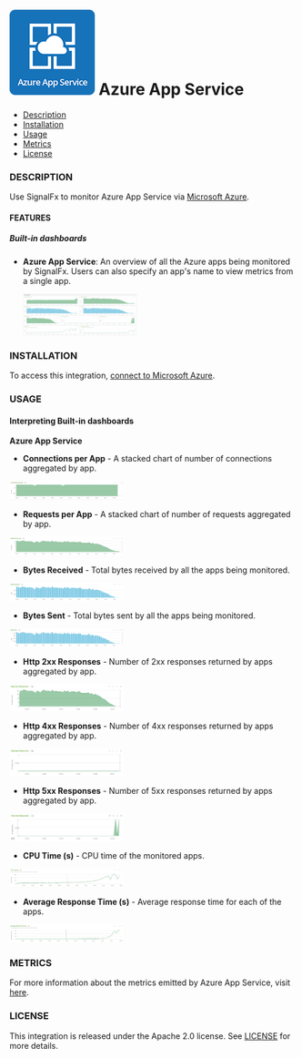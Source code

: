 # ![](./img/integrations_azureappservice.png) Azure App Service

- [Description](#description)
- [Installation](#installation)
- [Usage](#usage)
- [Metrics](#metrics)
- [License](#license)

### DESCRIPTION

Use SignalFx to monitor Azure App Service via [Microsoft Azure](https://github.com/signalfx/integrations/tree/master/azure)[](sfx_link:azure).

#### FEATURES

##### Built-in dashboards

- **Azure App Service**: An overview of all the Azure apps being monitored by SignalFx. Users can also specify an app's name to view metrics from a single app.

  [<img src='./img/app.service.png' width=200px>](./img/app.service.png)

### INSTALLATION

To access this integration, [connect to Microsoft Azure](https://github.com/signalfx/integrations/tree/master/azure)[](sfx_link:azure).

### USAGE

#### Interpreting Built-in dashboards

**Azure App Service**

- **Connections per App** - A stacked chart of number of connections aggregated by app.

[<img src='./img/connections.png' width=200px>](./img/connections.png)

- **Requests per App** - A stacked chart of number of requests aggregated by app.

[<img src='./img/requests.png' width=200px>](./img/requests.png)

- **Bytes Received** - Total bytes received by all the apps being monitored.

[<img src='./img/bytes.received.png' width=200px>](./img/bytes.received.png)

- **Bytes Sent** - Total bytes sent by all the apps being monitored.

[<img src='./img/bytes.sent.png' width=200px>](./img/bytes.sent.png)

- **Http 2xx Responses** - Number of 2xx responses returned by apps aggregated by app.

[<img src='./img/http.2xx.png' width=200px>](./img/http.2xx.png)

- **Http 4xx Responses** - Number of 4xx responses returned by apps aggregated by app.

[<img src='./img/http.4xx.png' width=200px>](./img/http.2xx.png)

- **Http 5xx Responses** - Number of 5xx responses returned by apps aggregated by app.

[<img src='./img/http.5xx.png' width=200px>](./img/http.5xx.png)

- **CPU Time (s)** - CPU time of the monitored apps.

[<img src='./img/cpu.png' width=200px>](./img/cpu.png)

- **Average Response Time (s)** - Average response time for each of the apps.

[<img src='./img/response.time.png' width=200px>](./img/response.time.png)

### METRICS

For more information about the metrics emitted by Azure App Service, visit [here](https://docs.microsoft.com/en-us/azure/monitoring-and-diagnostics/monitoring-supported-metrics#microsoftwebsites-excluding-functions).

### LICENSE

This integration is released under the Apache 2.0 license. See [LICENSE](./LICENSE) for more details.
